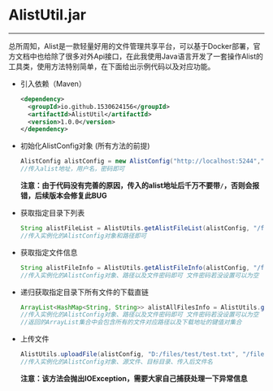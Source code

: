 # AlistUtil.jar

---

总所周知，Alist是一款轻量好用的文件管理共享平台，可以基于Docker部署，官方文档中也给除了很多对外Api接口，在此我使用Java语言开发了一套操作Alist的工具类，使用方法特别简单，在下面给出示例代码以及对应功能。

- 引入依赖（Maven）
  ```xml
  <dependency>
    <groupId>io.github.1530624156</groupId>
    <artifactId>AlistUtil</artifactId>
    <version>1.0.0</version>
  </dependency>
  ```

- 初始化AlistConfig对象 (所有方法的前提)

  ```java
  AlistConfig alistConfig = new AlistConfig("http://localhost:5244","admin","123456");
  //传入alist地址，用户名，密码即可
  ```

  **注意：由于代码没有完善的原因，传入的alist地址后千万不要带`/`，否则会报错，后续版本会修复此BUG**

- 获取指定目录下列表

  ```java
  String alistFileList = AlistUtils.getAlistFileList(alistConfig, "/files/test");
  //传入实例化的AlistConfig对象和路径即可
  ```

- 获取指定文件信息

  ```java
  String alistFileInfo = AlistUtils.getAlistFileInfo(alistConfig, "/files/test/test.txt", "");
  //传入实例化的AlistConfig对象、路径以及文件密码即可 文件密码若没设置可以为空
  ```

- 递归获取指定目录下所有文件的下载直链

  ```java
  ArrayList<HashMap<String, String>> alistAllFilesInfo = AlistUtils.getAlistAllFilesInfo(alistConfig, "/files/test", "");
  //传入实例化的AlistConfig对象、路径以及文件密码即可 文件密码若没设置可以为空
  //返回的ArrayList集合中会包含所有的文件对应路径以及下载地址的键值对集合
  ```

- 上传文件

  ```java
  AlistUtils.uploadFile(alistConfig, "D:/files/test/test.txt", "/files/test/test","test.txt");
  //传入实例化的AlistConfig对象、源文件、目标目录、传入后文件名
  ```

  **注意：该方法会抛出IOException，需要大家自己捕获处理一下异常信息**